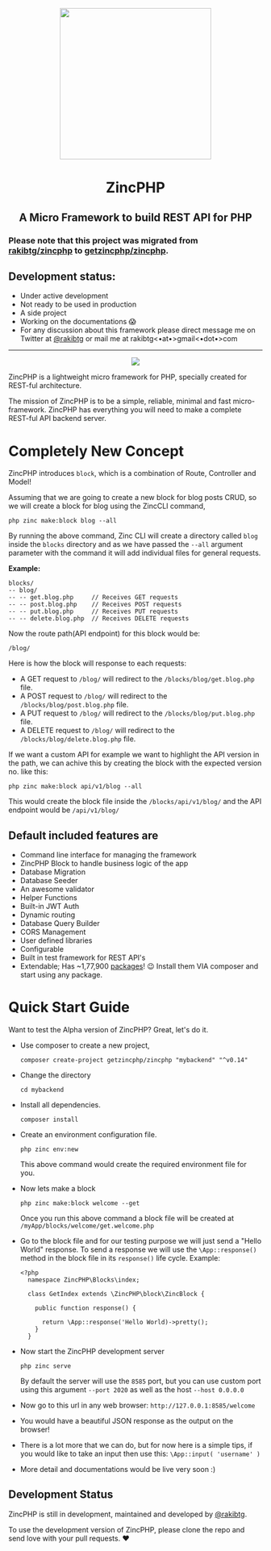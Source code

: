 <p align="center">

  <img width="300" height="300" src='https://i.imgur.com/cZfh98m.png'/>

</p>

<h1 align="center">ZincPHP</h1>
<h2 align="center">A Micro Framework to build REST API for PHP</h2>

### Please note that this project was migrated from [rakibtg/zincphp](https://github.com/rakibtg/ZincPHP) to [getzincphp/zincphp](https://github.com/getzincphp/zincphp). 

## Development status: 
 - Under active development
 - Not ready to be used in production
 - A side project
 - Working on the documentations 😱
 - For any discussion about this framework please direct message me on Twitter at [@rakibtg](https://www.twitter.com/rakibtg "Twitter profile") or mail me at rakibtg<•at•>gmail<•dot•>com 
---

<p align="center">
<img src='https://i.imgur.com/4SK3Znp.png'/>
</p>

ZincPHP is a lightweight micro framework for PHP, specially created for REST-ful architecture.

The mission of ZincPHP is to be a simple, reliable, minimal and fast micro-framework. ZincPHP has everything you will need to make a complete REST-ful API backend server.

# Completely New Concept
ZincPHP introduces `block`, which is a combination of Route, Controller and Model!

Assuming that we are going to create a new block for blog posts CRUD, so we will create a block for blog using the ZincCLI command,
```
php zinc make:block blog --all
```
By running the above command, Zinc CLI will create a directory called `blog` inside the `blocks` directory and as we have passed the `--all` argument parameter with the command it will add individual files for general requests.

**Example:**
```
blocks/
-- blog/
-- -- get.blog.php     // Receives GET requests
-- -- post.blog.php    // Receives POST requests
-- -- put.blog.php     // Receives PUT requests
-- -- delete.blog.php  // Receives DELETE requests
```
Now the route path(API endpoint) for this block would be:
```
/blog/
```
Here is how the block will response to each requests:

- A GET request to `/blog/` will redirect to the `/blocks/blog/get.blog.php` file.
- A POST request to `/blog/` will redirect to the `/blocks/blog/post.blog.php` file.
- A PUT request to `/blog/` will redirect to the `/blocks/blog/put.blog.php` file.
- A DELETE request to `/blog/` will redirect to the `/blocks/blog/delete.blog.php` file.

If we want a custom API for example we want to highlight the API version in the path, we can achive this by creating the block with the expected version no. like this:
```
php zinc make:block api/v1/blog --all
```
This would create the block file inside the `/blocks/api/v1/blog/` and the API endpoint would be `/api/v1/blog/`

## Default included features are
- Command line interface for managing the framework
- ZincPHP Block to handle business logic of the app
- Database Migration
- Database Seeder
- An awesome validator
- Helper Functions
- Built-in JWT Auth
- Dynamic routing
- Database Query Builder
- CORS Management
- User defined libraries
- Configurable
- Built in test framework for REST API's
- Extendable; Has ~1,77,900 [packages](https://packagist.org/explore/ "Go to packagist")! 😉 Install them VIA composer and start using any package.

# Quick Start Guide

Want to test the Alpha version of ZincPHP? Great, let's do it.

- Use composer to create a new project,
  ```
  composer create-project getzincphp/zincphp "mybackend" "^v0.14"
  ```

- Change the directory
  ```
  cd mybackend
  ```

- Install all dependencies.
  ```
  composer install
  ```
- Create an environment configuration file.
  ```
  php zinc env:new
  ```
  This above command would create the required environment file for you.
- Now lets make a block
  ```
  php zinc make:block welcome --get
  ```
  Once you run this above command a block file will be created at `/myApp/blocks/welcome/get.welcome.php`
- Go to the block file and for our testing purpose we will just send a "Hello World" response. To send a response we will use the `\App::response()` method in the block file in its `response()` life cycle. Example:
  ```
  <?php
    namespace ZincPHP\Blocks\index;

    class GetIndex extends \ZincPHP\block\ZincBlock {

      public function response() {

        return \App::response('Hello World)->pretty();
      }
    }
  ```
- Now start the ZincPHP development server
  ```
  php zinc serve
  ```
  By default the server will use the `8585` port, but you can use custom port using this argument `--port 2020` as well as the host `--host 0.0.0.0`

- Now go to this url in any web browser: `http://127.0.0.1:8585/welcome`

- You would have a beautiful JSON response as the output on the browser!
- There is a lot more that we can do, but for now here is a simple tips, if you would like to take an input then use this: `\App::input( 'username' )`
- More detail and documentations would be live very soon :)

## Development Status
ZincPHP is still in development, maintained and developed by [@rakibtg](https://www.twitter.com/rakibtg "Twitter profile").

To use the development version of ZincPHP, please clone the repo and send love with your pull requests. ❤️